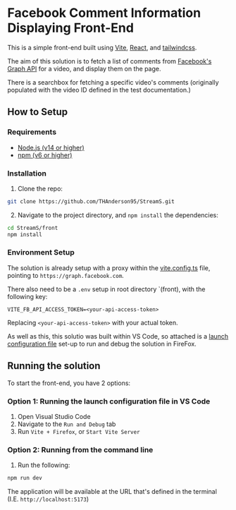 # Facebook Comment Information Displaying Front-End

This is a simple front-end built using [Vite](https://vitejs.dev/), [React](https://reactjs.org/), and [tailwindcss](https://tailwindcss.com/).

The aim of this solution is to fetch a list of comments from [Facebook's Graph API](https://developers.facebook.com/docs/graph-api/reference/live-video/comments/#Reading) for a video, and display them on the page.

There is a searchbox for fetching a specific video's comments (originally populated with the video ID defined in the test documentation.)

## How to Setup

### Requirements

- [Node.js (v14 or higher)](https://nodejs.org/)
- [npm (v6 or higher)](https://www.npmjs.com/)

### Installation

1. Clone the repo:

```sh
git clone https://github.com/THAnderson95/StreamS.git
```

2. Navigate to the project directory, and `npm install` the dependencies:

```sh
cd StreamS/front
npm install
```

### Environment Setup

The solution is already setup with a proxy within the [vite.config.ts](./vite.config.ts) file, pointing to `https://graph.facebook.com`.

There also need to be a `.env` setup in root directory `(front), with the following key:

```
VITE_FB_API_ACCESS_TOKEN=<your-api-access-token>
```

Replacing `<your-api-access-token>` with your actual token.

As well as this, this solutio was built within VS Code, so attached is a [launch configuration file](./.vscode/launch.json) set-up to run and debug the solution in FireFox.

## Running the solution

To start the front-end, you have 2 options:

### Option 1: Running the launch configuration file in VS Code

1. Open Visual Studio Code
2. Navigate to the `Run and Debug` tab
3. Run `Vite + Firefox`, or `Start Vite Server`

### Option 2: Running from the command line

1. Run the following:

```sh
npm run dev
```

The application will be available at the URL that's defined in the terminal (I.E. `http://localhost:5173`)
